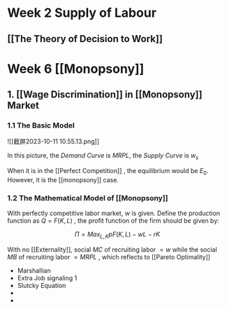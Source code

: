 # Week 2 Supply of Labour

## [[The Theory of Decision to Work]] 

# Week 6 [[Monopsony]] 

## 1. [[Wage Discrimination]] in [[Monopsony]] Market

### 1.1 The Basic Model

![[截屏2023-10-11 10.55.13.png]]

In this picture, the *Demand Curve* is  $MRPL$, the *Supply Curve* is $w_s$

When it is in the [[Perfect Competition]] , the equilibrium would be $E_0$. However, it is the [[monopsony]] case. 

### 1.2 The Mathematical Model of [[Monopsony]] 

With perfectly competitive labor market, $w$ is given. Define the production function as $Q=F(K,L)$ , the profit function of the firm should be given by:

$$
\Pi = Max_{L,K}pF(K,L)-wL-rK
$$

With no [[Externality]], social $MC$ of recruiting labor $= w$ while the social $MB$ of recruiting labor $=MRPL$ , which reflects to [[Pareto Optimality]]


- Marshallian
- Extra Job signaling 1
- Slutcky Equation
- 
- 

 

